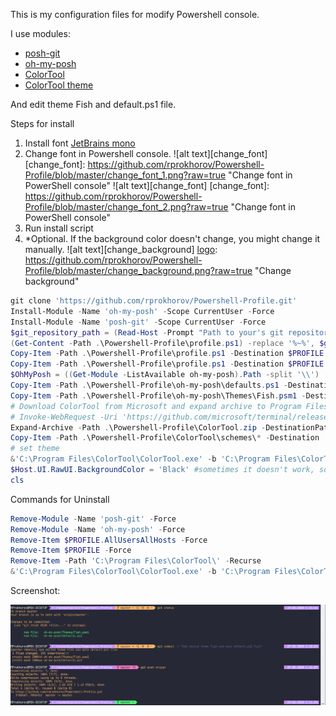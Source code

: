 This is my configuration files for modify Powershell console.

I use modules:

- [posh-git](https://github.com/dahlbyk/posh-git)
- [oh-my-posh](https://github.com/JanDeDobbeleer/oh-my-posh)
- [ColorTool](https://github.com/microsoft/terminal/releases/tag/1904.29002)
- [ColorTool theme](https://github.com/dracula/powershell)

And edit theme Fish and default.ps1 file.


Steps for install
1) Install font [JetBrains mono](https://www.jetbrains.com/lp/mono/)
2) Change font in Powershell console.
![alt text][change_font]
[change_font]: https://github.com/rprokhorov/Powershell-Profile/blob/master/change_font_1.png?raw=true "Change font in PowerShell console"
![alt text][change_font]
[change_font]: https://github.com/rprokhorov/Powershell-Profile/blob/master/change_font_2.png?raw=true "Change font in PowerShell console"
3) Run install script
4) *Optional. If the background color doesn't change, you might change it manually.
![alt text][change_background]
[logo]: https://github.com/rprokhorov/Powershell-Profile/blob/master/change_background.png?raw=true "Change background"


```PowerShell
git clone 'https://github.com/rprokhorov/Powershell-Profile.git'
Install-Module -Name 'oh-my-posh' -Scope CurrentUser -Force
Install-Module -Name 'posh-git' -Scope CurrentUser -Force
$git_repository_path = (Read-Host -Prompt "Path to your's git repositories") -replace '"' -replace "'"
(Get-Content -Path .\Powershell-Profile\profile.ps1) -replace '%~%', $git_repository_path | Out-File .\Powershell-Profile\profile.ps1 -Force
Copy-Item -Path .\Powershell-Profile\profile.ps1 -Destination $PROFILE.AllUsersAllHosts -Force
Copy-Item -Path .\Powershell-Profile\profile.ps1 -Destination $PROFILE -Force
$OhMyPosh = ((Get-Module -ListAvailable oh-my-posh).Path -split '\\')
Copy-Item -Path .\Powershell-Profile\oh-my-posh\defaults.ps1 -Destination "$($OhMyPosh[0..($OhMyPosh.Length-2)] -join '\')\defaults.ps1" -Force
Copy-Item -Path .\Powershell-Profile\oh-my-posh\Themes\Fish.psm1 -Destination "$($OhMyPosh[0..($OhMyPosh.Length-2)] -join '\')\Themes\Fish.psm1" -Force
# Download ColorTool from Microsoft and expand archive to Program Files (if do not trust ColorTool.zip in this repository).
# Invoke-WebRequest -Uri 'https://github.com/microsoft/terminal/releases/download/1904.29002/ColorTool.zip' -UseBasicParsing -OutFile ColorTool.zip
Expand-Archive -Path .\Powershell-Profile\ColorTool.zip -DestinationPath 'C:\Program Files\ColorTool'
Copy-Item -Path .\Powershell-Profile\ColorTool\schemes\* -Destination 'C:\Program Files\ColorTool\schemes\' -Force
# set theme
&'C:\Program Files\ColorTool\ColorTool.exe' -b 'C:\Program Files\ColorTool\schemes\Dracula-ColorTool.itermcolors'
$Host.UI.RawUI.BackgroundColor = 'Black' #sometimes it doesn't work, so you need change background color to "black" 
cls
```

Commands for Uninstall

```PowerShell
Remove-Module -Name 'posh-git' -Force
Remove-Module -Name 'oh-my-posh' -Force
Remove-Item $PROFILE.AllUsersAllHosts -Force
Remove-Item $PROFILE -Force
Remove-Item -Path 'C:\Program Files\ColorTool\' -Recurse
&'C:\Program Files\ColorTool\ColorTool.exe' -b 'C:\Program Files\ColorTool\schemes\campbell.ini'
```

Screenshot: 

![alt text][logo]

[logo]: https://github.com/rprokhorov/Powershell-Profile/blob/master/example.png?raw=true "Example PowerShell console"
